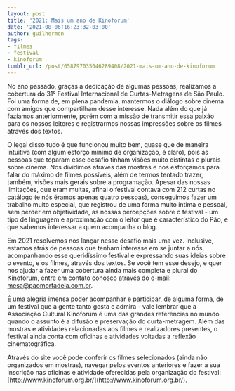 ```yaml
---
layout: post
title: '2021: Mais um ano de Kinoforum'
date: '2021-08-06T16:23:32-03:00'
author: guilhermen
tags:
- filmes
- festival
- kinoforum
tumblr_url: /post/658797035046289408/2021-mais-um-ano-de-kinoforum
---
```

No ano passado, graças à dedicação de algumas pessoas, realizamos a cobertura do 31° Festival Internacional de Curtas-Metragens de São Paulo. Foi uma forma de, em plena pandemia, mantermos o diálogo sobre cinema com amigos que compartilham desse interesse. Nada além do que já fazíamos anteriormente, porém com a missão de transmitir essa paixão para os nossos leitores e registrarmos nossas impressões sobre os filmes através dos textos.

O legal disso tudo é que funcionou muito bem, quase que de maneira intuitiva (com algum esforço mínimo de organização, é claro), pois as pessoas que toparam esse desafio tinham visões muito distintas e plurais sobre cinema. Nos dividimos através das mostras e nos esforçamos para falar do máximo de filmes possíveis, além de termos tentado trazer, também, visões mais gerais sobre a programação. Apesar das nossas limitações, que eram muitas, afinal o festival contava com 212 curtas no catálogo (e nós éramos apenas quatro pessoas), conseguimos fazer um trabalho muito especial, que registrou de uma forma muito íntima e pessoal, sem perder em objetividade, as nossas percepções sobre o festival - um tipo de linguagem e aproximação com o leitor que é característico do Pão, e que sabemos interessar a quem acompanha o blog.

Em 2021 resolvemos nos lançar nesse desafio mais uma vez. Inclusive, estamos atrás de pessoas que tenham interesse em se juntar a nós, acompanhando esse queridíssimo festival e expressando suas ideias sobre o evento, e os filmes, através dos textos. Se você tem esse desejo, e quer nos ajudar a fazer uma cobertura ainda mais completa e plural do Kinoforum, entre em contato conosco através do e-mail: mesa@paomortadela.com.br.

É uma alegria imensa poder acompanhar e participar, de alguma forma, de um festival que a gente tanto gosta e admira - vale lembrar que a Associação Cultural Kinoforum é uma das grandes referências no mundo quando o assunto é a difusão e preservação do curta-metragem. Além das mostras e atividades relacionadas aos filmes e realizadores presentes, o festival ainda conta com oficinas e atividades voltadas a reflexão cinematográfica.

Através do site você pode conferir os filmes selecionados (ainda não organizados em mostras), navegar pelos eventos anteriores e fazer a sua inscrição nas oficinas e atividade oferecidas pela organização do festival: [http://www.kinoforum.org.br/](http://www.kinoforum.org.br/).

